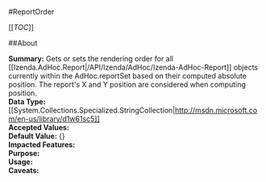 #ReportOrder

[[_TOC_]]

##About

**Summary:** Gets or sets the rendering order for all [[Izenda.AdHoc.Report|/API/Izenda/AdHoc/Izenda-AdHoc-Report]] objects currently within the AdHoc.reportSet based on their computed absolute position. The report's X and Y position are considered when computing position.  
**Data Type:** [[System.Collections.Specialized.StringCollection|http://msdn.microsoft.com/en-us/library/d1w61sc5]]  
**Accepted Values:**   
**Default Value:** {}  
**Impacted Features:**   
**Purpose:**   
**Usage:**   
**Caveats:**   

